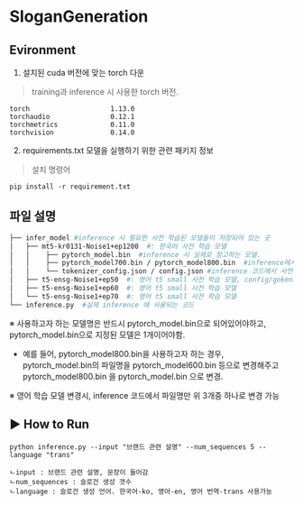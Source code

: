 # SloganGeneration

## **Evironment**
1. 설치된 cuda 버전에 맞는 torch 다운
> training과 inference 시 사용한 torch 버전.
  ```
  torch                    1.13.0
torchaudio               0.12.1
torchmetrics             0.11.0
torchvision              0.14.0
  ```
2. requirements.txt 모델을 실행하기 위한 관련 패키지 정보
> 설치 명령어
<pre><code>pip install -r requirement.txt</code></pre>

## 파일 설명
```bash
├── infer_model #inference 시 필요한 사전 학습된 모델들이 저장되어 있는 곳
│   ├── mt5-kr0131-Noise1+ep1200  #: 한국어 사전 학습 모델
│   │    ├── pytorch_model.bin  #inference 시 실제로 참고하는 모델. 
│   │    ├── pytorch_model700.bin / pytorch_model800.bin  #inference에서 선택할 수 있는 후보 모델들이며, 파일명을 pytorch_model.bin으로 변경후 사용 가능.
│   │    └── tokenizer_config.json / config.json #inference 코드에서 사전 학습 모델 로드에 사용.
│   ├── t5-ensg-Noise1+ep50  #: 영어 t5 small 사전 학습 모델, config/gokenizer_config/pytorch_model 위와 설명 동일
│   ├── t5-ensg-Noise1+ep60  #: 영어 t5 small 사전 학습 모델
│   └── t5-ensg-Noise1+ep70  #: 영어 t5 small 사전 학습 모델
└── inference.py  #실제 inference 에 사용되는 코드

``` 

※ 사용하고자 하는 모델명은 반드시 pytorch_model.bin으로 되어있어야하고, pytorch_model.bin으로 지정된 모델은 1개이어야함. 

  - 예를 들어, pytorch_model800.bin을 사용하고자 하는 경우, 
  pytorch_model.bin의 파일명을 pytorch_model600.bin 등으로 변경해주고
	pytorch_model800.bin 을 pytorch_model.bin 으로 변경. 

※ 영어 학습 모델 변경시, inference 코드에서 파일명만 위 3개중 하나로 변경 가능

## ▶ How to Run
	python inference.py --input "브랜드 관련 설명" --num_sequences 5 --language "trans"
  
```
ㄴinput : 브랜드 관련 설명, 문장이 들어감
ㄴnum_sequences : 슬로건 생성 갯수
ㄴlanguage : 슬로건 생성 언어. 한국어-ko, 영어-en, 영어 번역-trans 사용가능
```
	
